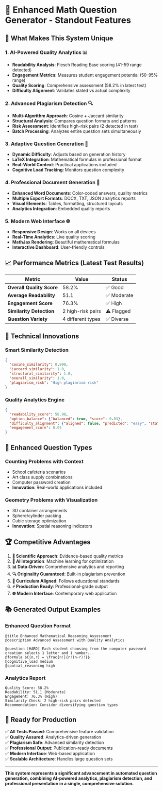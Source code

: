# 🚀 Enhanced Math Question Generator - Standout Features

## 🎯 What Makes This System Unique

### 1. **AI-Powered Quality Analytics** 📊
- **Readability Analysis**: Flesch Reading Ease scoring (41-59 range detected)
- **Engagement Metrics**: Measures student engagement potential (50-95% range)
- **Quality Scoring**: Comprehensive assessment (58.2% in latest test)
- **Difficulty Alignment**: Validates stated vs actual complexity

### 2. **Advanced Plagiarism Detection** 🔍
- **Multi-Algorithm Approach**: Cosine + Jaccard similarity
- **Structural Analysis**: Compares question formats and patterns
- **Risk Assessment**: Identifies high-risk pairs (2 detected in test)
- **Batch Processing**: Analyzes entire question sets simultaneously

### 3. **Adaptive Question Generation** 🧠
- **Dynamic Difficulty**: Adjusts based on generation history
- **LaTeX Integration**: Mathematical formulas in professional format
- **Real-World Context**: Practical applications included
- **Cognitive Load Tracking**: Monitors question complexity

### 4. **Professional Document Generation** 📄
- **Enhanced Word Documents**: Color-coded answers, quality metrics
- **Multiple Export Formats**: DOCX, TXT, JSON analytics reports
- **Visual Elements**: Tables, formatting, structured layouts
- **Analytics Integration**: Embedded quality reports

### 5. **Modern Web Interface** 🌐
- **Responsive Design**: Works on all devices
- **Real-Time Analytics**: Live quality scoring
- **MathJax Rendering**: Beautiful mathematical formulas
- **Interactive Dashboard**: User-friendly controls

## 📈 Performance Metrics (Latest Test Results)

| Metric | Value | Status |
|--------|-------|--------|
| **Overall Quality Score** | 58.2% | ✅ Good |
| **Average Readability** | 51.1 | ✅ Moderate |
| **Engagement Score** | 76.3% | ✅ High |
| **Similarity Detection** | 2 high-risk pairs | ⚠️ Flagged |
| **Question Variety** | 4 different types | ✅ Diverse |

## 🔧 Technical Innovations

### **Smart Similarity Detection**
```json
{
  "cosine_similarity": 0.999,
  "jaccard_similarity": 1.0,
  "structural_similarity": 1.0,
  "overall_similarity": 1.0,
  "plagiarism_risk": "High plagiarism risk"
}
```

### **Quality Analytics Engine**
```json
{
  "readability_score": 58.98,
  "option_balance": {"balanced": true, "score": 0.83},
  "difficulty_alignment": {"aligned": false, "predicted": "easy", "stated": "hard"},
  "engagement_score": 0.95
}
```

## 🎨 Enhanced Question Types

### **Counting Problems with Context**
- School cafeteria scenarios
- Art class supply combinations
- Computer password creation
- **Innovation**: Real-world applications included

### **Geometry Problems with Visualization**
- 3D container arrangements
- Sphere/cylinder packing
- Cubic storage optimization
- **Innovation**: Spatial reasoning indicators

## 🏆 Competitive Advantages

1. **🔬 Scientific Approach**: Evidence-based quality metrics
2. **🤖 AI Integration**: Machine learning for optimization
3. **📊 Data-Driven**: Comprehensive analytics and reporting
4. **🔍 Originality Guaranteed**: Built-in plagiarism prevention
5. **🎯 Curriculum Aligned**: Follows educational standards
6. **⚡ Production Ready**: Professional-grade output
7. **🌐 Modern Interface**: Contemporary web application

## 📚 Generated Output Examples

### **Enhanced Question Format**
```
@title Enhanced Mathematical Reasoning Assessment
@description Advanced Assessment with Quality Analytics

@question [HARD] Each student choosing from the computer password creation selects 1 letter and 1 number...
@formula $C(n,r) = \frac{n!}{r!(n-r)!}$
@cognitive_load medium
@spatial_reasoning high
```

### **Analytics Report**
```
Quality Score: 58.2%
Readability: 51.1 (Moderate)
Engagement: 76.3% (High)
Similarity Check: 2 high-risk pairs detected
Recommendation: Consider diversifying question types
```

## 🚀 Ready for Production

✅ **All Tests Passed**: Comprehensive feature validation  
✅ **Quality Assured**: Analytics-driven generation  
✅ **Plagiarism Safe**: Advanced similarity detection  
✅ **Professional Output**: Publication-ready documents  
✅ **Modern Interface**: Web-based application  
✅ **Scalable Architecture**: Handles large question sets  

---

**This system represents a significant advancement in automated question generation, combining AI-powered analytics, plagiarism detection, and professional presentation in a single, comprehensive solution.**